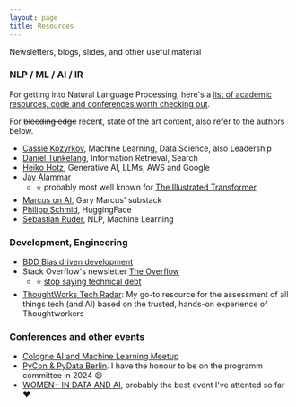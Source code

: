 ```yaml
---
layout: page
title: Resources
---
```

Newsletters, blogs, slides, and other useful material

### NLP / ML / AI / IR

For getting into Natural Language Processing, here's a [list of academic resources, code and conferences worth checking out](../_posts/2020-08-27-getting-into-nlp.md).

For ~~bleeding edge~~ recent, state of the art content, also refer to the authors below.

* [Cassie Kozyrkov](https://medium.com/@kozyrkov), Machine Learning, Data Science, also Leadership
* [Daniel Tunkelang](https://medium.com/@dtunkelang), Information Retrieval, Search
* [Heiko Hotz](https://medium.com/@heiko-hotz), Generative AI, LLMs, AWS and Google
* [Jay Alammar](https://jalammar.github.io/)
  * ⭐ probably most well known for [The Illustrated Transformer](http://jalammar.github.io/illustrated-transformer/)
* [Marcus on AI](https://garymarcus.substack.com/), Gary Marcus' substack
* [Philipp Schmid](https://www.philschmid.de/), HuggingFace
* [Sebastian Ruder](https://www.ruder.io/), NLP, Machine Learning


### Development, Engineering

* [BDD Bias driven development](https://speakerdeck.com/mariofusco/bdd-bias-driven-development)
* Stack Overflow's newsletter [The Overflow](https://stackoverflow.blog/newsletter)
  * ⭐ [stop saying technical debt](https://stackoverflow.blog/2023/12/27/stop-saying-technical-debt/)
* [ThoughtWorks Tech Radar](https://www.thoughtworks.com/en-de/radar): My go-to resource for the assessment of all things tech (and AI) based on the trusted, hands-on experience of Thoughtworkers

### Conferences and other events

* [Cologne AI and Machine Learning Meetup](http://caiml.events)
* [PyCon & PyData Berlin](https://2024.pycon.de). I have the honour to be on the programm committee in 2024 😄
* [WOMEN+ IN DATA AND AI](https://women-in-data-ai.tech), probably the best event I've attented so far ❤️
